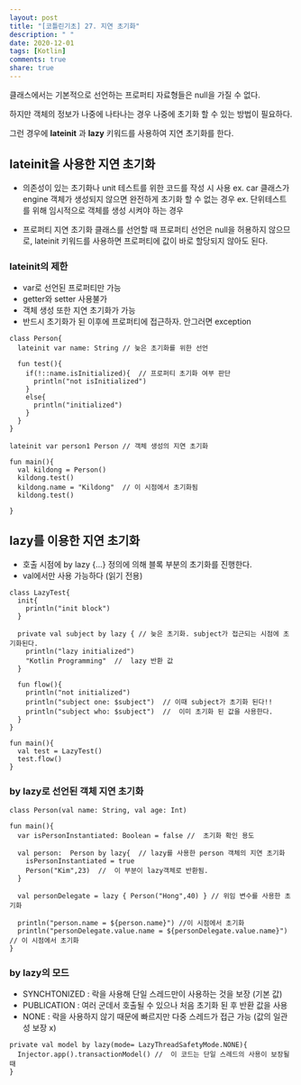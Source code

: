 ```yaml
---
layout: post
title: "[코틀린기초] 27. 지연 초기화"
description: " "
date: 2020-12-01
tags: [Kotlin]
comments: true
share: true
---  
```

  
  클래스에서는 기본적으로 선언하는 프로퍼티 자료형들은 null을 가질 수 없다.
  
  하지만 객체의 정보가 나중에 나타나는 경우 나중에 초기화 할 수 있는 방법이 필요하다.
  
  그런 경우에 **lateinit** 과 **lazy** 키워드를 사용하여 지연 초기화를 한다.
  
  
## lateinit을 사용한 지연 초기화
  
  - 의존성이 있는 초기화나 unit 테스트를 위한 코드를 작성 시 사용
   ex. car 클래스가 engine 객체가 생성되지 않으면 완전하게 초기화 할 수 없는 경우
   ex. 단위테스트를 위해 임시적으로 객체를 생성 시켜야 하는 경우
   
  - 프로퍼티 지연 초기화
   클래스를 선언할 때 프로퍼티 선언은 null을 허용하지 않으므로, lateinit 키워드를 사용하면 프로퍼티에 
   값이 바로 할당되지 않아도 된다.
   
  ### lateinit의 제한
  
  - var로 선언된 프로퍼티만 가능
  - getter와 setter 사용불가
  - 객체 생성 또한 지연 초기화가 가능
  - 반드시 초기화가 된 이후에 프로퍼티에 접근하자. 안그러면 exception
  
  ```
  class Person{
    lateinit var name: String // 늦은 초기화를 위한 선언
    
    fun test(){
      if(!::name.isInitialized){  // 프로퍼티 초기화 여부 판단
        println("not isInitialized")
      }
      else{
        println("initialized")
      }
    }
  }
  
  lateinit var person1 Person // 객체 생성의 지연 초기화
  
  fun main(){
    val kildong = Person()
    kildong.test()
    kildong.name = "Kildong"  // 이 시점에서 초기화됨
    kildong.test()
    
  }
  ```
  
  ## lazy를 이용한 지연 초기화
  
  - 호출 시점에 by lazy {...} 정의에 의해 블록 부분의 초기화를 진행한다.
  - val에서만 사용 가능하다 (읽기 전용)
  
  ```
  class LazyTest{
    init{
      println("init block")
    }
    
    private val subject by lazy { // 늦은 초기화. subject가 접근되는 시점에 초기화된다.
      println("lazy initialized")
      "Kotlin Programming"  //  lazy 반환 값
    }
    
    fun flow(){
      println("not initialized")
      println("subject one: $subject")  // 이때 subject가 초기화 된다!!
      println("subject who: $subject")  //  이미 초기화 된 값을 사용한다.
    }
  }
  
  fun main(){
    val test = LazyTest()
    test.flow()
  }
  ```
  
  ### by lazy로 선언된 객체 지연 초기화
  

  ```
  class Person(val name: String, val age: Int)
  
  fun main(){
    var isPersonInstantiated: Boolean = false //  초기화 확인 용도
    
    val person:  Person by lazy{  // lazy를 사용한 person 객체의 지연 초기화
      isPersonInstantiated = true
      Person("Kim",23)  //  이 부분이 lazy객체로 반환됨.
    }
    
    val personDelegate = lazy { Person("Hong",40) } // 위임 변수를 사용한 초기화
  
    println("person.name = ${person.name}") //이 시점에서 초기화
    println("personDelegate.value.name = ${personDelegate.value.name}") // 이 시점에서 초기화
  }
  ```

  ### by lazy의 모드
  
  - SYNCHTONIZED : 락을 사용해 단일 스레드만이 사용하는 것을 보장 (기본 값)
  - PUBLICATION : 여러 군데서 호출될 수 있으나 처음 초기화 된 후 반환 값을 사용
  - NONE : 락을 사용하지 않기 때문에 빠르지만 다중 스레드가 접근 가능 (값의 일관성 보장 x)
  
  ```
  private val model by lazy(mode= LazyThreadSafetyMode.NONE){
    Injector.app().transactionModel() //  이 코드는 단일 스레드의 사용이 보장될 때
  }
  
  ```
  
